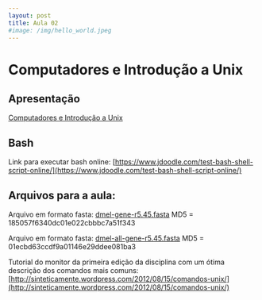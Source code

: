 ```yaml
---
layout: post
title: Aula 02
#image: /img/hello_world.jpeg
---
```

# Computadores e Introdução a Unix

## Apresentação
[Computadores e Introdução a Unix](../pdf/aula02.pdf)

## Bash   

Link para executar bash online: [https://www.jdoodle.com/test-bash-shell-script-online/](https://www.jdoodle.com/test-bash-shell-script-online/)   

## Arquivos para a aula:  

Arquivo em formato fasta: [dmel-gene-r5.45.fasta](https://github.com/tttorres/introprog2024/files/dmel-gene-r5.45.fasta) 
MD5 = 185057f6340dc01e022cbbbc7a51f343

Arquivo em formato fasta: [dmel-all-gene-r5.45.fasta]([http://biologia.ib.usp.br/torres/introprog2018/dmel-all-gene-r5.45.fasta](http://biologia.ib.usp.br/torres/introprog2018/dmel-all-gene-r5.45.fasta))  
MD5 = 01ecbd63ccdf9a01146e29ddee081ba3

Tutorial do monitor da primeira edição da disciplina com um ótima descrição dos comandos mais comuns:
[http://sinteticamente.wordpress.com/2012/08/15/comandos-unix/](http://sinteticamente.wordpress.com/2012/08/15/comandos-unix/)





 


  
    
    
    


